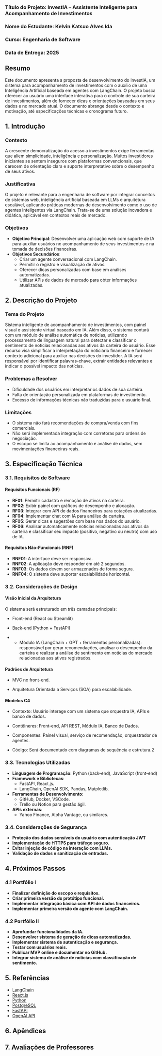 
### Título do Projeto: InvestIA – Assistente Inteligente para Acompanhamento de Investimentos

### Nome do Estudante: Kelvin Katsuo Alves Ida

### Curso: Engenharia de Software

### Data de Entrega: 2025

## Resumo

Este documento apresenta a proposta de desenvolvimento do InvestIA, um sistema para acompanhamento de investimentos com o auxílio de uma Inteligência Artificial baseada em agentes com LangChain. O projeto busca oferecer ao usuário uma interface interativa para o controle de sua carteira de investimentos, além de fornecer dicas e orientações baseadas em seus dados e no mercado atual. O documento abrange desde o contexto e motivação, até especificações técnicas e cronograma futuro.

## 1. Introdução

### Contexto
A crescente democratização do acesso a investimentos exige ferramentas que aliem simplicidade, inteligência e personalização. Muitos investidores iniciantes se sentem inseguros com plataformas convencionais, que carecem de orientação clara e suporte interpretativo sobre o desempenho de seus ativos.
### Justificativa
O projeto é relevante para a engenharia de software por integrar conceitos de sistemas web, inteligência artificial baseada em LLMs e arquitetura escalável, aplicando práticas modernas de desenvolvimento como o uso de agentes inteligentes via LangChain. Trata-se de uma solução inovadora e didática, aplicável em contextos reais de mercado.
### Objetivos
- **Objetivo Principal**: Desenvolver uma aplicação web com suporte de IA para auxiliar usuários no acompanhamento de seus investimentos e na tomada de decisões financeiras.
- **Objetivos Secundários**:
  - Criar um agente conversacional com LangChain.
  - Permitir o registro e visualização de ativos.
  - Oferecer dicas personalizadas com base em análises automatizadas.
  - Utilizar APIs de dados de mercado para obter informações atualizadas.

## 2. Descrição do Projeto

### Tema do Projeto
Sistema inteligente de acompanhamento de investimentos, com painel visual e assistente virtual baseado em IA. Além disso, o sistema contará com um módulo de análise automática de notícias, utilizando processamento de linguagem natural para detectar e classificar o sentimento de notícias relacionadas aos ativos da carteira do usuário. Esse recurso visa simplificar a interpretação do noticiário financeiro e fornecer contexto adicional para auxiliar nas decisões do investidor. A IA será responsável por identificar palavras-chave, extrair entidades relevantes e indicar o possível impacto das notícias.


### Problemas a Resolver
- Dificuldade dos usuários em interpretar os dados de sua carteira.
- Falta de orientação personalizada em plataformas de investimento.
- Excesso de informações técnicas não traduzidas para o usuário final.

### Limitações
- O sistema não fará recomendações de compra/venda com fins comerciais.
- Não será implementada integração com corretoras para ordens de negociação.
- O escopo se limita ao acompanhamento e análise de dados, sem movimentações financeiras reais.

## 3. Especificação Técnica

### 3.1. Requisitos de Software

#### Requisitos Funcionais (RF)
- **RF01**: Permitir cadastro e remoção de ativos na carteira.
- **RF02**: Exibir painel com gráficos de desempenho e alocação.
- **RF03**: Integrar com API de dados financeiros para cotações atualizadas.
- **RF04**: Implementar chat com IA para análise da carteira.
- **RF05**: Gerar dicas e sugestões com base nos dados do usuário.
- **RF06**: Analisar automaticamente notícias relacionadas aos ativos da carteira e classificar seu impacto (positivo, negativo ou neutro) com uso de IA.


#### Requisitos Não-Funcionais (RNF)
- **RNF01**: A interface deve ser responsiva.
- **RNF02**: A aplicação deve responder em até 2 segundos.
- **RNF03**: Os dados devem ser armazenados de forma segura.
- **RNF04**: O sistema deve suportar escalabilidade horizontal.

### 3.2. Considerações de Design

#### **Visão Inicial da Arquitetura**

O sistema será estruturado em três camadas principais:

- Front-end (React ou Streamlit)

- Back-end (Python + FastAPI)

- - Módulo IA (LangChain + GPT + ferramentas personalizadas): responsável por gerar recomendações, analisar o desempenho da carteira e realizar a análise de sentimento em notícias do mercado relacionadas aos ativos registrados.

#### **Padrões de Arquitetura**

- MVC no front-end.

- Arquitetura Orientada a Serviços (SOA) para escalabilidade.

#### **Modelos C4**

- Contexto: Usuário interage com um sistema que orquestra IA, APIs e banco de dados.

- Contêineres: Front-end, API REST, Módulo IA, Banco de Dados.

- Componentes: Painel visual, serviço de recomendação, orquestrador de agentes.

- Código: Será documentado com diagramas de sequência e estrutura.2

### 3.3. Tecnologias Utilizadas

- **Linguagem de Programação**: Python (back-end), JavaScript (front-end)
- **Framework e Bibliotecas**:
  - FastAPI, React.js.
  - LangChain, OpenAI SDK, Pandas, Matplotlib.
- **Ferramentas de Desenvolvimento**:
  - GitHub, Docker, VSCode.
  - Trello ou Notion para gestão ágil.
- **APIs externas**:
  - Yahoo Finance, Alpha Vantage, ou similares.


### 3.4. Considerações de Segurança

- **Proteção dos dados sensíveis do usuário com autenticação JWT**
- **Implementação de HTTPS para tráfego seguro.**
- **Evitar injeção de código na interação com LLMs.**
- **Validação de dados e sanitização de entradas.**

## 4. Próximos Passos

### 4.1 Portfólio I

- **Finalizar definição do escopo e requisitos.**
- **Criar primeira versão do protótipo funcional.**
- **Implementar integração básica com API de dados financeiros.**
- **Implementar primeira versão do agente com LangChain.**

### 4.2 Portfólio II

- **Aprofundar funcionalidades da IA.**
- **Desenvolver sistema de geração de dicas automatizadas.**
- **Implementar sistema de autenticação e segurança.**
- **Testar com usuários reais.**
- **Publicar MVP online e documentar no GitHub.**
- **Integrar sistema de análise de notícias com classificação de sentimento.**

## 5. Referências 

- [LangChain](https://docs.langchain.com)  
- [React.js](https://reactjs.org/)  
- [Python](https://www.python.org/)  
- [PostgreSQL](https://www.postgresql.org/docs/)  
- [FastAPI](https://fastapi.tiangolo.com/)  
- [OpenAI API](https://platform.openai.com/docs/overview)

## 6. Apêndices 

## 7. Avaliações de Professores



